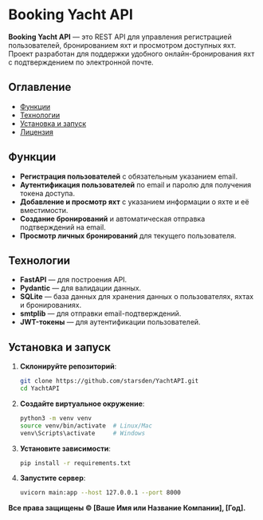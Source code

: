 # Booking Yacht API

**Booking Yacht API** — это REST API для управления регистрацией пользователей, бронированием яхт и просмотром доступных яхт. Проект разработан для поддержки удобного онлайн-бронирования яхт с подтверждением по электронной почте.

## Оглавление
- [Функции](#Функции)
- [Технологии](#Технологии)
- [Установка и запуск](#Установка-и-запуск)
- [Лицензия](./LICENCE.md)

## Функции
- **Регистрация пользователей** с обязательным указанием email.
- **Аутентификация пользователей** по email и паролю для получения токена доступа.
- **Добавление и просмотр яхт** с указанием информации о яхте и её вместимости.
- **Создание бронирований** и автоматическая отправка подтверждений на email.
- **Просмотр личных бронирований** для текущего пользователя.

## Технологии
- **FastAPI** — для построения API.
- **Pydantic** — для валидации данных.
- **SQLite** — база данных для хранения данных о пользователях, яхтах и бронированиях.
- **smtplib** — для отправки email-подтверждений.
- **JWT-токены** — для аутентификации пользователей.

## Установка и запуск

1. **Склонируйте репозиторий**:
   ```bash
   git clone https://github.com/starsden/YachtAPI.git
   cd YachtAPI
   ```

2. **Создайте виртуальное окружение**:
   ```bash
   python3 -m venv venv
   source venv/bin/activate  # Linux/Mac
   venv\Scripts\activate     # Windows
   ```

3. **Установите зависимости**:
   ```bash
   pip install -r requirements.txt
   ```

4. **Запустите сервер**:
   ```bash
   uvicorn main:app --host 127.0.0.1 --port 8000
   ```



**Все права защищены © [Ваше Имя или Название Компании], [Год].**
